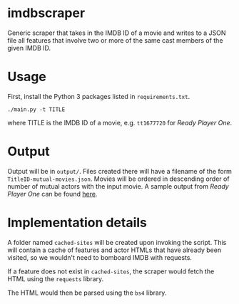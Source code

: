 # imdbscraper
Generic scraper that takes in the IMDB ID of a movie and writes to a JSON file all features that involve two or more of the same cast members of the given IMDB ID.


# Usage
First, install the Python 3 packages listed in `requirements.txt`.
```
./main.py -t TITLE
```
where TITLE is the IMDB ID of a movie, e.g. `tt1677720` for _Ready Player One_.


# Output
Output will be in `output/`. Files created there will have a filename of the form `TitleID-mutual-movies.json`. Movies will be ordered in descending order of number of mutual actors with the input movie. A sample output from _Ready Player One_ can be found [here](output/sample-rpo-mutual-movies.json).


# Implementation details
A folder named `cached-sites` will be created upon invoking the script. This will contain a cache of features and actor HTMLs that have already been visited, so we wouldn't need to bomboard IMDB with requests.

If a feature does not exist in `cached-sites`, the scraper would fetch the HTML using the `requests` library.

The HTML would then be parsed using the `bs4` library.
